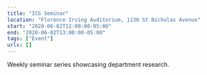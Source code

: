 ```yaml
---
title: "ICG Seminar"
location: "Florence Irving Auditorium, 1130 St Nicholas Avenue"
start: "2020-06-02T12:00:00-05:00"
end: "2020-06-02T13:00:00-05:00"
tags: ["Event"]
urls: []
---
```


Weekly seminar series showcasing department research.

<!-- endexcerpt -->
